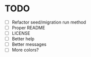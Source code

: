 # TODO
- [ ] Refactor seed/migration run method
- [ ] Proper README
- [ ] LICENSE
- [ ] Better help
- [ ] Better messages
- [ ] More colors?
